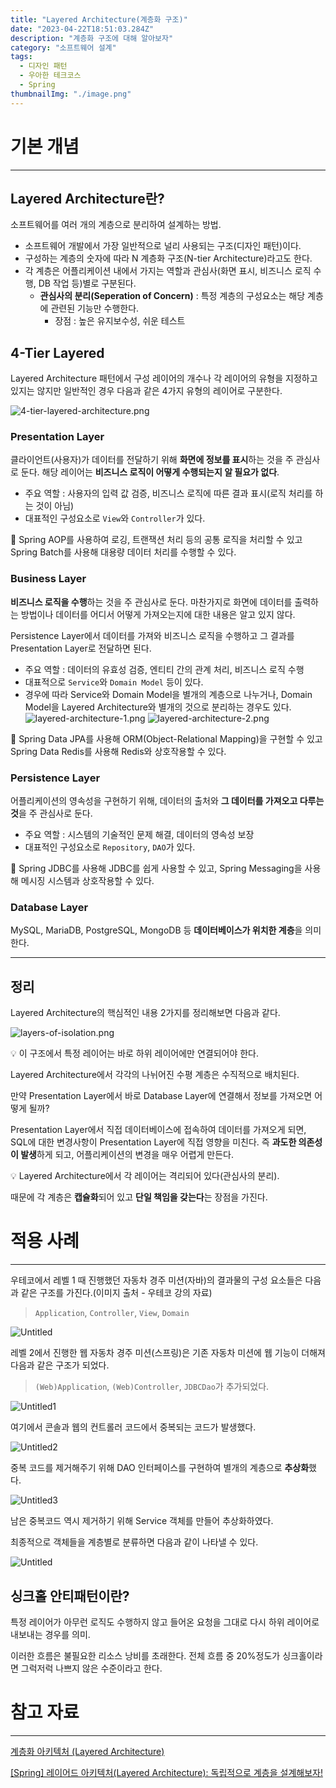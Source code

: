 ```yaml
---
title: "Layered Architecture(계층화 구조)"
date: "2023-04-22T18:51:03.284Z"
description: "계층화 구조에 대해 알아보자"
category: "소프트웨어 설계"
tags:
  - 디자인 패턴
  - 우아한 테크코스
  - Spring
thumbnailImg: "./image.png"
---
```


# 기본 개념

---

## Layered Architecture란?

소프트웨어를 여러 개의 계층으로 분리하여 설계하는 방법.

- 소프트웨어 개발에서 가장 일반적으로 널리 사용되는 구조(디자인 패턴)이다.
- 구성하는 계층의 숫자에 따라 N 계층화 구조(N-tier Architecture)라고도 한다.
- 각 계층은 어플리케이션 내에서 가지는 역할과 관심사(화면 표시, 비즈니스 로직 수행, DB 작업 등)별로 구분된다.
  - **관심사의 분리(Seperation of Concern)** : 특정 계층의 구성요소는 해당 계층에 관련된 기능만 수행한다.
    - 장점 : 높은 유지보수성, 쉬운 테스트

## 4-Tier Layered

Layered Architecture 패턴에서 구성 레이어의 개수나 각 레이어의 유형을 지정하고 있지는 않지만 일반적인 경우 다음과 같은 4가지 유형의 레이어로 구분한다.

![4-tier-layered-architecture.png](image.png)

### Presentation Layer

클라이언트(사용자)가 데이터를 전달하기 위해 **화면에 정보를 표시**하는 것을 주 관심사로 둔다. 해당 레이어는 **비즈니스 로직이 어떻게 수행되는지 알 필요가 없다**.

- 주요 역할 : 사용자의 입력 값 검증, 비즈니스 로직에 따른 결과 표시(로직 처리를 하는 것이 아님)
- 대표적인 구성요소로 `View`와 `Controller`가 있다.

<aside>
🍃 Spring AOP를 사용하여 로깅, 트랜잭션 처리 등의 공통 로직을 처리할 수 있고 Spring Batch를 사용해 대용량 데이터 처리를 수행할 수 있다.

</aside>

### Business Layer

**비즈니스 로직을 수행**하는 것을 주 관심사로 둔다. 마찬가지로 화면에 데이터를 출력하는 방법이나 데이터를 어디서 어떻게 가져오는지에 대한 내용은 알고 있지 않다.

Persistence Layer에서 데이터를 가져와 비즈니스 로직을 수행하고 그 결과를 Presentation Layer로 전달하면 된다.

- 주요 역할 : 데이터의 유효성 검증, 엔티티 간의 관계 처리, 비즈니스 로직 수행
- 대표적으로 `Service`와 `Domain Model` 등이 있다.
- 경우에 따라 Service와 Domain Model을 별개의 계층으로 나누거나, Domain Model을 Layered Architecture와 별개의 것으로 분리하는 경우도 있다.
  ![layered-architecture-1.png](layered-architecture-1.png)
  ![layered-architecture-2.png](layered-architecture-2.png)

<aside>
🍃 Spring Data JPA를 사용해 ORM(Object-Relational Mapping)을 구현할 수 있고 Spring Data Redis를 사용해 Redis와 상호작용할 수 있다.

</aside>

### Persistence Layer

어플리케이션의 영속성을 구현하기 위해, 데이터의 출처와 **그 데이터를 가져오고 다루는 것**을 주 관심사로 둔다.

- 주요 역할 : 시스템의 기술적인 문제 해결, 데이터의 영속성 보장
- 대표적인 구성요소로 `Repository`, `DAO`가 있다.

<aside>
🍃 Spring JDBC를 사용해 JDBC를 쉽게 사용할 수 있고, Spring Messaging을 사용해 메시징 시스템과 상호작용할 수 있다.

</aside>

### Database Layer

MySQL, MariaDB, PostgreSQL, MongoDB 등 **데이터베이스가 위치한 계층**을 의미한다.

---

## 정리

Layered Architecture의 핵심적인 내용 2가지를 정리해보면 다음과 같다.

![layers-of-isolation.png](layers-of-isolation.png)

<aside>
💡 이 구조에서 특정 레이어는 바로 하위 레이어에만 연결되어야 한다.

</aside>

Layered Architecture에서 각각의 나뉘어진 수평 계층은 수직적으로 배치된다.

만약 Presentation Layer에서 바로 Database Layer에 연결해서 정보를 가져오면 어떻게 될까?

Presentation Layer에서 직접 데이터베이스에 접속하여 데이터를 가져오게 되면, SQL에 대한 변경사항이 Presentation Layer에 직접 영향을 미친다. 즉 **과도한 의존성이 발생**하게 되고, 어플리케이션의 변경을 매우 어렵게 만든다.

<aside>
💡 Layered Architecture에서 각 레이어는 격리되어 있다(관심사의 분리).

</aside>

때문에 각 계층은 **캡슐화**되어 있고 **단일 책임을 갖는다**는 장점을 가진다.

# 적용 사례

---

우테코에서 레벨 1 때 진행했던 자동차 경주 미션(자바)의 결과물의 구성 요소들은 다음과 같은 구조를 가진다.(이미지 출처 - 우테코 강의 자료)

> `Application`, `Controller`, `View`, `Domain`

![Untitled](1.png)

레벨 2에서 진행한 웹 자동차 경주 미션(스프링)은 기존 자동차 미션에 웹 기능이 더해져 다음과 같은 구조가 되었다.

> `(Web)Application`, `(Web)Controller`, `JDBCDao`가 추가되었다.

![Untitled1](2.png)

여기에서 콘솔과 웹의 컨트롤러 코드에서 중복되는 코드가 발생했다.

![Untitled2](3.png)

중복 코드를 제거해주기 위해 DAO 인터페이스를 구현하여 별개의 계층으로 **추상화**했다.

![Untitled3](최종.png)

남은 중복코드 역시 제거하기 위해 Service 객체를 만들어 추상화하였다.

최종적으로 객체들을 계층별로 분류하면 다음과 같이 나타낼 수 있다.

![Untitled](최종계층.png)

## 싱크홀 안티패턴이란?

특정 레이어가 아무런 로직도 수행하지 않고 들어온 요청을 그대로 다시 하위 레이어로 내보내는 경우를 의미.

이러한 흐름은 불필요한 리소스 낭비를 초래한다. 전체 흐름 중 20%정도가 싱크홀이라면 그럭저럭 나쁘지 않은 수준이라고 한다.

# 참고 자료

---

[계층화 아키텍처 (Layered Architecture)](https://hudi.blog/layered-architecture/)

[[Spring] 레이어드 아키텍처(Layered Architecture): 독립적으로 계층을 설계해보자!](https://engineerinsight.tistory.com/63)
